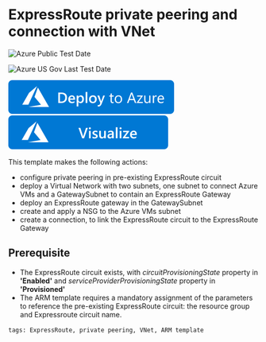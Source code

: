 # ExpressRoute private peering and connection with VNet
![Azure Public Test Date](https://azurequickstartsservice.blob.core.windows.net/badges/101-er-private-peering-vnet/PublicDeployment.svg)

![Azure US Gov Last Test Date](https://azurequickstartsservice.blob.core.windows.net/badges/101-er-private-peering-vnet/FairfaxLastTestDate.svg)

[![Deploy To Azure](https://raw.githubusercontent.com/Azure/azure-quickstart-templates/master/1-CONTRIBUTION-GUIDE/images/deploytoazure.svg?sanitize=true)](https://portal.azure.com/#create/Microsoft.Template/uri/https%3A%2F%2Fraw.githubusercontent.com%2FAzure%2Fazure-quickstart-templates%2Fmaster%2F101-er-linked-to-vnet%2Fazuredeploy.json)  [![Visualize](https://raw.githubusercontent.com/Azure/azure-quickstart-templates/master/1-CONTRIBUTION-GUIDE/images/visualizebutton.svg?sanitize=true)](http://armviz.io/#/?load=https%3A%2F%2Fraw.githubusercontent.com%2FAzure%2Fazure-quickstart-templates%2Fmaster%2F101-er-linked-to-vnet%2Fazuredeploy.json)


This template makes the following actions:
* configure private peering in pre-existing ExpressRoute circuit
* deploy a Virtual Network with two subnets, one subnet to connect Azure VMs and a GatewaySubnet to contain an ExpressRoute Gateway
* deploy an ExpressRoute gateway in the GatewaySubnet
* create and apply a NSG to the Azure VMs subnet 
* create a connection, to link the ExpressRoute circuit to the ExpressRoute Gateway

## Prerequisite
* The ExpressRoute circuit exists, with *circuitProvisioningState* property in **'Enabled'** and *serviceProviderProvisioningState* property in **'Provisioned'** 
* The ARM template requires a mandatory assignment of the parameters to reference the pre-existing ExpressRoute circuit: the resource group and Expressroute circuit name. 

```
tags: ExpressRoute, private peering, VNet, ARM template
```